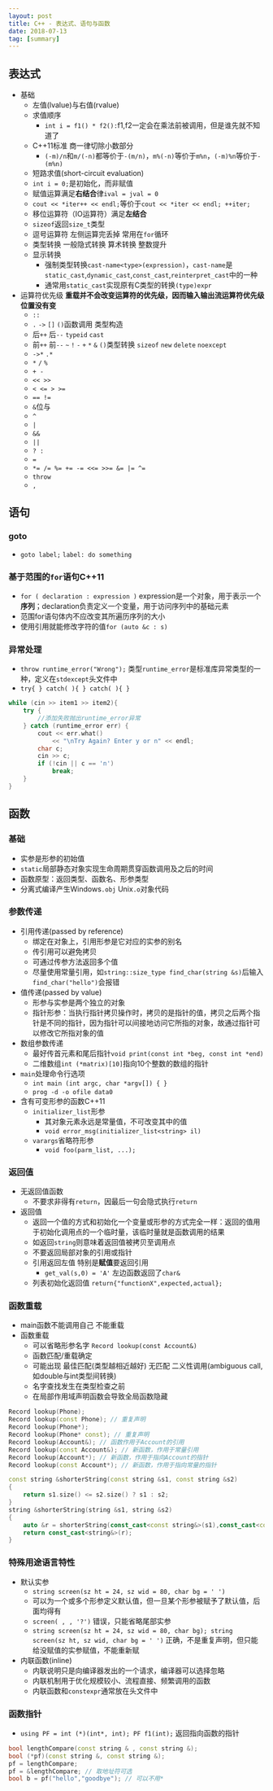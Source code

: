 ```yaml
---
layout: post
title: C++ - 表达式、语句与函数
date: 2018-07-13
tag: [summary]
---
```


## 表达式
* 基础
	* 左值(lvalue)与右值(rvalue)
	* 求值顺序
		* `int i = f1() * f2():`f1,f2一定会在乘法前被调用，但是谁先就不知道了
	* C++11标准 商一律切除小数部分
		* `(-m)/n`和`m/(-n)`都等价于`-(m/n)`，`m%(-n)`等价于`m%n`，`(-m)%n`等价于`-(m%n)`
	* 短路求值(short-circuit evaluation)
	* `int i = 0;`是初始化，而非赋值
	* 赋值运算满足**右结合**律`ival = jval = 0`
	* `cout << *iter++ << endl;`等价于`cout << *iter << endl; ++iter;`
	* 移位运算符（IO运算符）满足**左结合**
	* `sizeof`返回`size_t`类型
	* 逗号运算符 左侧运算完丢掉 常用在`for`循环
	* 类型转换 一般隐式转换 算术转换 整数提升
	* 显示转换
		* 强制类型转换`cast-name<type>(expression)`，`cast-name`是`static_cast`,`dynamic_cast`,`const_cast`,`reinterpret_cast`中的一种
		* 通常用`static_cast`实现原有C类型的转换`(type)expr`
* 运算符优先级 **重载并不会改变运算符的优先级，因而输入输出流运算符优先级位置没有变**
	* `::`
	* `.` `->` `[]` `()`函数调用 类型构造
	* 后`++` 后`--` `typeid` `cast`
	* 前`++` 前`--` `~` `!` `-` `+` `*` `&` `()`类型转换 `sizeof` `new` `delete` `noexcept`
	* `->*` `.*`
	* `*` `/` `%`
	* `+ -`
	* `<< >>`
	* `< <= > >=`
	* `== !=`
	* `&`位与
	* `^`
	* `|`
	* `&&`
	* `||`
	* `? :`
	* `=`
	* `*= /= %= += -= <<= >>= &= |= ^=`
	* `throw`
	* `,`

## 语句
### goto
* `goto label;` `label: do something`

### 基于范围的`for`语句C++11
* `for ( declaration : expression )` expression是一个对象，用于表示一个**序列**；declaration负责定义一个变量，用于访问序列中的基础元素
* 范围for语句体内不应改变其所遍历序列的大小
* 使用引用就能修改字符的值`for (auto &c : s)`

### 异常处理
* `throw runtime_error("Wrong");` 类型`runtime_error`是标准库异常类型的一种，定义在`stdexcept`头文件中
* `try{ } catch( ){ } catch( ){ }`

```cpp
while (cin >> item1 >> item2){
	try {
		//添加失败抛出runtime_error异常
	} catch (runtime_error err) {
		cout << err.what()
			<< "\nTry Again? Enter y or n" << endl;
		char c;
		cin >> c;
		if (!cin || c == 'n')
			break;
	}
}
```

## 函数
### 基础
* 实参是形参的初始值
* `static`局部静态对象实现生命周期贯穿函数调用及之后的时间
* 函数原型：返回类型、函数名、形参类型
* 分离式编译产生Windows`.obj` Unix`.o`对象代码

### 参数传递
* 引用传递(passed by reference)
	* 绑定在对象上，引用形参是它对应的实参的别名
	* 传引用可以避免拷贝
	* 可通过传参方法返回多个值
	* 尽量使用常量引用，如`string::size_type find_char(string &s)`后输入`find_char("hello")`会报错
* 值传递(passed by value)
	* 形参与实参是两个独立的对象
	* 指针形参：当执行指针拷贝操作时，拷贝的是指针的值，拷贝之后两个指针是不同的指针，因为指针可以间接地访问它所指的对象，故通过指针可以修改它所指对象的值
* 数组参数传递
	* 最好传首元素和尾后指针`void print(const int *beg, const int *end)`
	* 二维数组`int (*matrix)[10]`指向10个整数的数组的指针
* `main`处理命令行选项
	* `int main (int argc, char *argv[]) { }`
	* `prog -d -o ofile data0`
* 含有可变形参的函数C++11
	* `initializer_list`形参
		* 其对象元素永远是常量值，不可改变其中的值
		* `void error_msg(initializer_list<string> il)`
	* `varargs`省略符形参
		* `void foo(parm_list, ...);`

### 返回值
* 无返回值函数
	* 不要求非得有`return`，因最后一句会隐式执行`return`
* 返回值
	* 返回一个值的方式和初始化一个变量或形参的方式完全一样：返回的值用于初始化调用点的一个临时量，该临时量就是函数调用的结果
	* 如返回`string`则意味着返回值被拷贝至调用点
	* 不要返回局部对象的引用或指针
	* 引用返回左值 特别是**赋值**要返回引用
		* `get_val(s,0) = 'A'` 左边函数返回了`char&`
	* 列表初始化返回值 `return{"functionX",expected,actual};`

### 函数重载
* main函数不能调用自己 不能重载
* 函数重载
	* 可以省略形参名字 `Record lookup(const Account&)`
	* 函数匹配/重载确定
	* 可能出现 最佳匹配(类型越相近越好) 无匹配 二义性调用(ambiguous call,如double与int类型间转换)
	* 名字查找发生在类型检查之前
	* 在局部作用域声明函数会导致全局函数隐藏

```cpp
Record lookup(Phone);
Record lookup(const Phone); // 重复声明
Record lookup(Phone*);
Record lookup(Phone* const); // 重复声明
Record lookup(Account&); // 函数作用于Account的引用
Record lookup(const Account&); // 新函数，作用于常量引用
Record lookup(Account*); // 新函数，作用于指向Account的指针
Record lookup(const Account*); // 新函数，作用于指向常量的指针

const string &shorterString(const string &s1, const string &s2)
{
    return s1.size() <= s2.size() ? s1 : s2;
}
string &shorterString(string &s1, string &s2)
{
    auto &r = shorterString(const_cast<const string&>(s1),const_cast<const string&>(s2));
    return const_cast<string&>(r);
}
```

### 特殊用途语言特性
* 默认实参
	* `string screen(sz ht = 24, sz wid = 80, char bg = ' ')`
	* 可以为一个或多个形参定义默认值，但一旦某个形参被赋予了默认值，后面均得有
	* `screen( , , '?')` 错误，只能省略尾部实参
	* `string screen(sz ht = 24, sz wid = 80, char bg); string screen(sz ht, sz wid, char bg = ' ')` 正确，不是重复声明，但只能给没赋值的实参赋值，不能重新赋
* 内联函数(inline)
	* 内联说明只是向编译器发出的一个请求，编译器可以选择忽略
	* 内联机制用于优化规模较小、流程直接、频繁调用的函数
	* 内联函数和`constexpr`通常放在头文件中

### 函数指针
* `using PF = int (*)(int*, int); PF f1(int);` 返回指向函数的指针

```cpp
bool lengthCompare(const string & , const string &);
bool (*pf)(const string &, const string &);
pf = lengthCompare;
pf = &lengthCompare; // 取地址符可选
bool b = pf("hello","goodbye"); // 可以不用*
```
